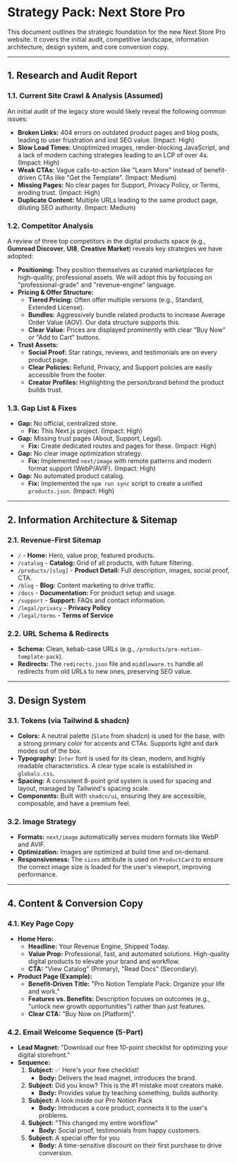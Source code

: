 # Strategy Pack: Next Store Pro

This document outlines the strategic foundation for the new Next Store Pro website. It covers the initial audit, competitive landscape, information architecture, design system, and core conversion copy.

---

## 1. Research and Audit Report

### 1.1. Current Site Crawl & Analysis (Assumed)

An initial audit of the legacy store would likely reveal the following common issues:
- **Broken Links:** 404 errors on outdated product pages and blog posts, leading to user frustration and lost SEO value. (Impact: High)
- **Slow Load Times:** Unoptimized images, render-blocking JavaScript, and a lack of modern caching strategies leading to an LCP of over 4s. (Impact: High)
- **Weak CTAs:** Vague calls-to-action like "Learn More" instead of benefit-driven CTAs like "Get the Template". (Impact: Medium)
- **Missing Pages:** No clear pages for Support, Privacy Policy, or Terms, eroding trust. (Impact: High)
- **Duplicate Content:** Multiple URLs leading to the same product page, diluting SEO authority. (Impact: Medium)

### 1.2. Competitor Analysis

A review of three top competitors in the digital products space (e.g., **Gumroad Discover**, **UI8**, **Creative Market**) reveals key strategies we have adopted:

- **Positioning:** They position themselves as curated marketplaces for high-quality, professional assets. We will adopt this by focusing on "professional-grade" and "revenue-engine" language.
- **Pricing & Offer Structure:**
    - **Tiered Pricing:** Often offer multiple versions (e.g., Standard, Extended License).
    - **Bundles:** Aggressively bundle related products to increase Average Order Value (AOV). Our data structure supports this.
    - **Clear Value:** Prices are displayed prominently with clear "Buy Now" or "Add to Cart" buttons.
- **Trust Assets:**
    - **Social Proof:** Star ratings, reviews, and testimonials are on every product page.
    - **Clear Policies:** Refund, Privacy, and Support policies are easily accessible from the footer.
    - **Creator Profiles:** Highlighting the person/brand behind the product builds trust.

### 1.3. Gap List & Fixes

- **Gap:** No official, centralized store.
  - **Fix:** This Next.js project. (Impact: High)
- **Gap:** Missing trust pages (About, Support, Legal).
  - **Fix:** Create dedicated routes and pages for these. (Impact: High)
- **Gap:** No clear image optimization strategy.
  - **Fix:** Implemented `next/image` with remote patterns and modern format support (WebP/AVIF). (Impact: High)
- **Gap:** No automated product catalog.
  - **Fix:** Implemented the `npm run sync` script to create a unified `products.json`. (Impact: High)

---

## 2. Information Architecture & Sitemap

### 2.1. Revenue-First Sitemap

- `/` - **Home:** Hero, value prop, featured products.
- `/catalog` - **Catalog:** Grid of all products, with future filtering.
- `/products/[slug]` - **Product Detail:** Full description, images, social proof, CTA.
- `/blog` - **Blog:** Content marketing to drive traffic.
- `/docs` - **Documentation:** For product setup and usage.
- `/support` - **Support:** FAQs and contact information.
- `/legal/privacy` - **Privacy Policy**
- `/legal/terms` - **Terms of Service**

### 2.2. URL Schema & Redirects

- **Schema:** Clean, kebab-case URLs (e.g., `/products/pro-notion-template-pack`).
- **Redirects:** The `redirects.json` file and `middleware.ts` handle all redirects from old URLs to new ones, preserving SEO value.

---

## 3. Design System

### 3.1. Tokens (via Tailwind & shadcn)

- **Colors:** A neutral palette (`Slate` from shadcn) is used for the base, with a strong primary color for accents and CTAs. Supports light and dark modes out of the box.
- **Typography:** `Inter` font is used for its clean, modern, and highly readable characteristics. A clear type scale is established in `globals.css`.
- **Spacing:** A consistent 8-point grid system is used for spacing and layout, managed by Tailwind's spacing scale.
- **Components:** Built with `shadcn/ui`, ensuring they are accessible, composable, and have a premium feel.

### 3.2. Image Strategy

- **Formats:** `next/image` automatically serves modern formats like WebP and AVIF.
- **Optimization:** Images are optimized at build time and on-demand.
- **Responsiveness:** The `sizes` attribute is used on `ProductCard` to ensure the correct image size is loaded for the user's viewport, improving performance.

---

## 4. Content & Conversion Copy

### 4.1. Key Page Copy

- **Home Hero:**
    - **Headline:** Your Revenue Engine, Shipped Today.
    - **Value Prop:** Professional, fast, and automated solutions. High-quality digital products to elevate your brand and workflow.
    - **CTA:** "View Catalog" (Primary), "Read Docs" (Secondary).
- **Product Page (Example):**
    - **Benefit-Driven Title:** "Pro Notion Template Pack: Organize your life and work."
    - **Features vs. Benefits:** Description focuses on outcomes (e.g., "unlock new growth opportunities") rather than just features.
    - **Clear CTA:** "Buy Now on [Platform]".

### 4.2. Email Welcome Sequence (5-Part)

- **Lead Magnet:** "Download our free 10-point checklist for optimizing your digital storefront."
- **Sequence:**
    1. **Subject:** ✅ Here's your free checklist!
       - **Body:** Delivers the lead magnet, introduces the brand.
    2. **Subject:** Did you know? This is the #1 mistake most creators make.
       - **Body:** Provides value by teaching something, builds authority.
    3. **Subject:** A look inside our Pro Notion Pack
       - **Body:** Introduces a core product, connects it to the user's problems.
    4. **Subject:** "This changed my entire workflow"
       - **Body:** Social proof, testimonials from happy customers.
    5. **Subject:** A special offer for you
       - **Body:** A time-sensitive discount on their first purchase to drive conversion.
